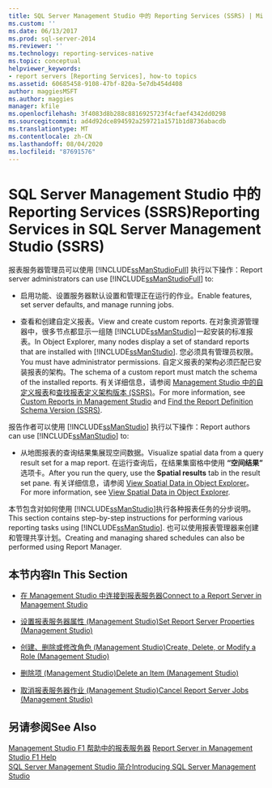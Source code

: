 ```yaml
---
title: SQL Server Management Studio 中的 Reporting Services (SSRS) | Microsoft Docs
ms.custom: ''
ms.date: 06/13/2017
ms.prod: sql-server-2014
ms.reviewer: ''
ms.technology: reporting-services-native
ms.topic: conceptual
helpviewer_keywords:
- report servers [Reporting Services], how-to topics
ms.assetid: 60685458-9108-47bf-820a-5e7db454d408
author: maggiesMSFT
ms.author: maggies
manager: kfile
ms.openlocfilehash: 3f4083d8b288c8816925723f4cfaef4342dd0298
ms.sourcegitcommit: ad4d92dce894592a259721a1571b1d8736abacdb
ms.translationtype: MT
ms.contentlocale: zh-CN
ms.lasthandoff: 08/04/2020
ms.locfileid: "87691576"
---
```

# <a name="reporting-services-in-sql-server-management-studio-ssrs"></a><span data-ttu-id="3dbde-102">SQL Server Management Studio 中的 Reporting Services (SSRS)</span><span class="sxs-lookup"><span data-stu-id="3dbde-102">Reporting Services in SQL Server Management Studio (SSRS)</span></span>
  <span data-ttu-id="3dbde-103">报表服务器管理员可以使用 [!INCLUDE[ssManStudioFull](../../includes/ssmanstudiofull-md.md)] 执行以下操作：</span><span class="sxs-lookup"><span data-stu-id="3dbde-103">Report server administrators can use [!INCLUDE[ssManStudioFull](../../includes/ssmanstudiofull-md.md)] to:</span></span>  
  
-   <span data-ttu-id="3dbde-104">启用功能、设置服务器默认设置和管理正在运行的作业。</span><span class="sxs-lookup"><span data-stu-id="3dbde-104">Enable features, set server defaults, and manage running jobs.</span></span>  
  
-   <span data-ttu-id="3dbde-105">查看和创建自定义报表。</span><span class="sxs-lookup"><span data-stu-id="3dbde-105">View and create custom reports.</span></span> <span data-ttu-id="3dbde-106">在对象资源管理器中，很多节点都显示一组随 [!INCLUDE[ssManStudio](../../includes/ssmanstudio-md.md)]一起安装的标准报表。</span><span class="sxs-lookup"><span data-stu-id="3dbde-106">In Object Explorer, many nodes display a set of standard reports that are installed with [!INCLUDE[ssManStudio](../../includes/ssmanstudio-md.md)].</span></span> <span data-ttu-id="3dbde-107">您必须具有管理员权限。</span><span class="sxs-lookup"><span data-stu-id="3dbde-107">You must have administrator permissions.</span></span> <span data-ttu-id="3dbde-108">自定义报表的架构必须匹配已安装报表的架构。</span><span class="sxs-lookup"><span data-stu-id="3dbde-108">The schema of a custom report must match the schema of the installed reports.</span></span> <span data-ttu-id="3dbde-109">有关详细信息，请参阅 [Management Studio 中的自定义报表](../../ssms/object/custom-reports-in-management-studio.md)和[查找报表定义架构版本 (SSRS)](../reports/find-the-report-definition-schema-version-ssrs.md)。</span><span class="sxs-lookup"><span data-stu-id="3dbde-109">For more information, see [Custom Reports in Management Studio](../../ssms/object/custom-reports-in-management-studio.md) and [Find the Report Definition Schema Version &#40;SSRS&#41;](../reports/find-the-report-definition-schema-version-ssrs.md).</span></span>  
  
 <span data-ttu-id="3dbde-110">报告作者可以使用 [!INCLUDE[ssManStudio](../../includes/ssmanstudio-md.md)] 执行以下操作：</span><span class="sxs-lookup"><span data-stu-id="3dbde-110">Report authors can use [!INCLUDE[ssManStudio](../../includes/ssmanstudio-md.md)] to:</span></span>  
  
-   <span data-ttu-id="3dbde-111">从地图报表的查询结果集展现空间数据。</span><span class="sxs-lookup"><span data-stu-id="3dbde-111">Visualize spatial data from a query result set for a map report.</span></span> <span data-ttu-id="3dbde-112">在运行查询后，在结果集窗格中使用 **“空间结果”** 选项卡。</span><span class="sxs-lookup"><span data-stu-id="3dbde-112">After you run the query, use the **Spatial results** tab in the result set pane.</span></span> <span data-ttu-id="3dbde-113">有关详细信息，请参阅 [View Spatial Data in Object Explorer](../../relational-databases/scripting/view-spatial-data-in-object-explorer.md)。</span><span class="sxs-lookup"><span data-stu-id="3dbde-113">For more information, see [View Spatial Data in Object Explorer](../../relational-databases/scripting/view-spatial-data-in-object-explorer.md).</span></span>  
  
 <span data-ttu-id="3dbde-114">本节包含对如何使用 [!INCLUDE[ssManStudio](../../includes/ssmanstudio-md.md)]执行各种报表任务的分步说明。</span><span class="sxs-lookup"><span data-stu-id="3dbde-114">This section contains step-by-step instructions for performing various reporting tasks using [!INCLUDE[ssManStudio](../../includes/ssmanstudio-md.md)].</span></span> <span data-ttu-id="3dbde-115">也可以使用报表管理器来创建和管理共享计划。</span><span class="sxs-lookup"><span data-stu-id="3dbde-115">Creating and managing shared schedules can also be performed using Report Manager.</span></span>  
  
## <a name="in-this-section"></a><span data-ttu-id="3dbde-116">本节内容</span><span class="sxs-lookup"><span data-stu-id="3dbde-116">In This Section</span></span>  
  
-   [<span data-ttu-id="3dbde-117">在 Management Studio 中连接到报表服务器</span><span class="sxs-lookup"><span data-stu-id="3dbde-117">Connect to a Report Server in Management Studio</span></span>](connect-to-a-report-server-in-management-studio.md)  
  
-   [<span data-ttu-id="3dbde-118">设置报表服务器属性 (Management Studio)</span><span class="sxs-lookup"><span data-stu-id="3dbde-118">Set Report Server Properties &#40;Management Studio&#41;</span></span>](set-report-server-properties-management-studio.md)  
  
-   [<span data-ttu-id="3dbde-119">创建、删除或修改角色 (Management Studio)</span><span class="sxs-lookup"><span data-stu-id="3dbde-119">Create, Delete, or Modify a Role &#40;Management Studio&#41;</span></span>](../security/role-definitions-create-delete-or-modify.md)  
  
-   [<span data-ttu-id="3dbde-120">删除项 (Management Studio)</span><span class="sxs-lookup"><span data-stu-id="3dbde-120">Delete an Item &#40;Management Studio&#41;</span></span>](delete-an-item-management-studio.md)  
  
-   [<span data-ttu-id="3dbde-121">取消报表服务器作业 (Management Studio)</span><span class="sxs-lookup"><span data-stu-id="3dbde-121">Cancel Report Server Jobs &#40;Management Studio&#41;</span></span>](cancel-report-server-jobs-management-studio.md)  
  
## <a name="see-also"></a><span data-ttu-id="3dbde-122">另请参阅</span><span class="sxs-lookup"><span data-stu-id="3dbde-122">See Also</span></span>  
 <span data-ttu-id="3dbde-123">[Management Studio F1 帮助中的报表服务器](report-server-in-management-studio-f1-help.md) </span><span class="sxs-lookup"><span data-stu-id="3dbde-123">[Report Server in Management Studio F1 Help](report-server-in-management-studio-f1-help.md) </span></span>  
 [<span data-ttu-id="3dbde-124">SQL Server Management Studio 简介</span><span class="sxs-lookup"><span data-stu-id="3dbde-124">Introducing SQL Server Management Studio</span></span>](../../ssms/sql-server-management-studio-ssms.md)  
  
  
